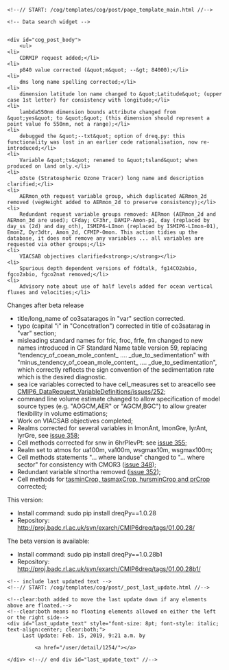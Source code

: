          

    <!--// START: /cog/templates/cog/post/page_template_main.html //-->
<!--// loading page body from page_template_main.html //-->




  	<!-- Data search widget -->
  	

    <div id="cog_post_body">
        <ul>
	<li>
		CDRMIP request added;</li>
	<li>
		p840 value corrected (&quot;m&quot; --&gt; 84000);</li>
	<li>
		dms long name spelling corrected;</li>
	<li>
		dimension latitude lon name changed to &quot;Latitude&quot; (upper case 1st letter) for consistency with longitude;</li>
	<li>
		lambda550nm dimension bounds attribute changed from &quot;yes&quot; to &quot;&quot; (this dimension should represent a point value fo 550nm, not a range);</li>
	<li>
		debugged the &quot;--txt&quot; option of dreq.py: this functionality was lost in an earlier code rationalisation, now re-introduced;</li>
	<li>
		Variable &quot;ts&quot; renamed to &quot;tsland&quot; when produced on land only.</li>
	<li>
		o3ste (Stratospheric Ozone Tracer) long name and description clarified;</li>
	<li>
		AERmon_oth request variable group, which duplicated AERmon_2d removed (vegHeight added to AERmon_2d to preserve consistency);</li>
	<li>
		Redundant request variable groups removed: AERmon (AERmon_2d and AERmon_3d are used); CFday; CF3hr, DAMIP-Amon-p1, day (replaced by day_ss (2d) and day_oth), ISMIP6-LImon (replaced by ISMIP6-LImon-01), EmonZ, Oyr3dtr, Amon_2d, CFMIP-Omon. This action tidies up the database, it does not remove any variables ... all variables are requested via other groups;</li>
	<li>
		VIACSAB objectives clarified<strong>;</strong></li>
	<li>
		Spurious depth dependent versions of fddtalk, fg14CO2abio, fgco2abio, fgco2nat removed;</li>
	<li>
		Advisory note about use of half levels added for ocean vertical fluxes and velocities;</li>
</ul>
<p>
	Changes after beta release</p>
<ul>
	<li>
		title/long_name of co3sataragos in &quot;var&quot; section corrected.</li>
	<li>
		typo (capital &quot;i&quot; in &quot;ConcetratIon&quot;) corrected in title of co3satarag in &quot;var&quot; section;</li>
	<li>
		misleading standard names for fric, froc, frfe, frn changed to new names introduced in CF Standard Name table version 59, replacing &quot;tendency_of_coean_mole_content_ .... _due_to_sedimentation&quot; with &quot;minus_tendency_of_coean_mole_content_ .... _due_to_sedimentation&quot;, which correctly reflects the sign convention of the sedimentation rate which is the desired diagnostic.</li>
	<li>
		sea ice variables corrected to have cell_measures set to areacello see <a href="https://github.com/cmip6dr/CMIP6_DataRequest_VariableDefinitions/issues/252">CMIP6_DataRequest_VariableDefinitions/issues/252</a>;</li>
	<li>
		command line volume estimate changed to allow specification of model source types (e.g. &quot;AOGCM,AER&quot; or &quot;AGCM,BGC&quot;) to allow greater flexibility in volume estimations;</li>
	<li>
		Work on VIACSAB objectives completed;</li>
	<li>
		Realms corrected for several variables in ImonAnt, ImonGre, IyrAnt, IyrGre, see <a href="https://github.com/cmip6dr/CMIP6_DataRequest_VariableDefinitions/issues/358">issue 358; </a></li>
	<li>
		Cell methods corrected for snw in 6hrPlevPt: see <a href="https://github.com/cmip6dr/CMIP6_DataRequest_VariableDefinitions/issues/355">issue 355; </a></li>
	<li>
		Realm set to atmos for ua100m, va100m, wsgmax10m, wsgmax100m;</li>
	<li>
		Cell methods statements &quot;... where landuse&quot; changed to &quot;... where sector&quot; for consistency with CMOR3 (<a href="https://github.com/cmip6dr/CMIP6_DataRequest_VariableDefinitions/issues/348">issue 348</a>);</li>
	<li>
		Redundant variable sltnortha removed (<a href="https://github.com/cmip6dr/CMIP6_DataRequest_VariableDefinitions/issues/352">issue 352</a>);</li>
	<li>
		Cell methods for <a href="http://tasminCrop, tasmaxCrop, hursminCrop and prCrop">tasminCrop, tasmaxCrop, hursminCrop and prCrop</a> corrected;</li>
</ul>
<p>
	This version:</p>
<ul>
	<li>
		Install command: sudo pip install dreqPy==1.0.28</li>
	<li>
		Repository:<a href="http://http://proj.badc.rl.ac.uk/svn/exarch/CMIP6dreq/tags/01.00.28/"> </a><a href="http://proj.badc.rl.ac.uk/svn/exarch/CMIP6dreq/tags/01.00.28b1/">http://proj.badc.rl.ac.uk/svn/exarch/CMIP6dreq/tags/01.00.28/</a></li>
</ul>
<p>
	The beta version is available:</p>
<ul>
	<li>
		Install command: sudo pip install dreqPy==1.0.28b1</li>
	<li>
		Repository: <a href="http://proj.badc.rl.ac.uk/svn/exarch/CMIP6dreq/tags/01.00.28b1/">http://proj.badc.rl.ac.uk/svn/exarch/CMIP6dreq/tags/01.00.28b1/</a></li>
</ul>
    </div> <!--// end div id=cog_post_body //-->

    <!-- include last updated text -->
    <!--// START: /cog/templates/cog/post/_post_last_update.html //-->

    <!--clear:both added to move the last update down if any elements above are floated.-->
    <!--clear:both means no floating elements allowed on either the left or the right side-->
	<div id="last_update_text" style="font-size: 8pt; font-style: italic; text-align:center; clear:both;">
	     Last Update: Feb. 15, 2019, 9:21 a.m. by
         
             <a href="/user/detail/1254/"></a>
         
	</div> <!--// end div id="last_update_text" //-->
